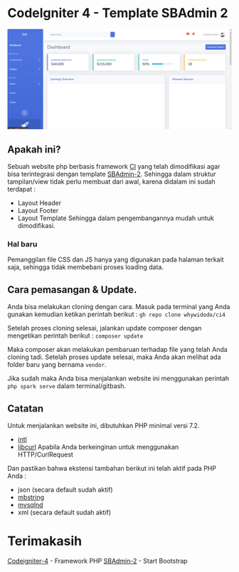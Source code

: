 # CodeIgniter 4 - Template SBAdmin 2

![alt](TEMPLETE.png)

## Apakah ini?

Sebuah website php berbasis framework [CI](https://codeigniter.com) yang telah dimodifikasi agar bisa terintegrasi dengan template [SBAdmin-2](https://startbootstrap.com/theme/sb-admin-2).
Sehingga dalam struktur tampilan/view tidak perlu membuat dari awal, karena didalam ini sudah terdapat :

- Layout Header
- Layout Footer
- Layout Template
  Sehingga dalam pengembangannya mudah untuk dimodifikasi.

### Hal baru

Pemanggilan file CSS dan JS hanya yang digunakan pada halaman terkait saja, sehingga tidak membebani proses loading data.

## Cara pemasangan & Update.

Anda bisa melakukan cloning dengan cara.
Masuk pada terminal yang Anda gunakan kemudian ketikan perintah berikut :
`gh repo clone whywidodo/ci4`

Setelah proses cloning selesai, jalankan update composer dengan mengetikan perintah berikut :
`composer update`

Maka composer akan melakukan pembaruan terhadap file yang telah Anda cloning tadi. Setelah proses update selesai, maka Anda akan melihat ada folder baru yang bernama `vendor`.

Jika sudah maka Anda bisa menjalankan website ini menggunakan perintah `php spark serve` dalam terminal/gitbash.

## Catatan

Untuk menjalankan website ini, dibutuhkan PHP minimal versi 7.2.

- [intl](http://php.net/manual/en/intl.requirements.php)
- [libcurl](http://php.net/manual/en/curl.requirements.php) Apabila Anda berkeinginan untuk menggunakan HTTP/CurlRequest

Dan pastikan bahwa ekstensi tambahan berikut ini telah aktif pada PHP Anda :

- json (secara default sudah aktif)
- [mbstring](http://php.net/manual/en/mbstring.installation.php)
- [mysqlnd](http://php.net/manual/en/mysqlnd.install.php)
- xml (secara default sudah aktif)

# Terimakasih

[Codeigniter-4](https://codeigniter.com) - Framework PHP
[SBAdmin-2](https://startbootstrap.com/theme/sb-admin-2) - Start Bootstrap
